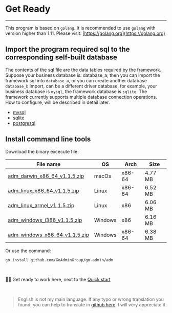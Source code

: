 # Get Ready
---

This program is based on ```golang```. It is recommended to use ```golang``` with version higher than 1.11. Please visit: [https://golang.org](https://golang.org)

## Import the program required sql to the corresponding self-built database

The contents of the sql file are the data tables required by the framework. Suppose your business database is: database_a; then you can import the framework sql into ```database_a```, or you can create another database ```database_b``` Import, can be a different driver database, for example, your business database is ```mysql```, the framework database is ```sqlite```. The framework currently supports multiple database connection operations. How to configure, will be described in detail later.

- [mysql](https://raw.githubusercontent.com/GoAdminGroup/go-admin/master/data/admin.sql)
- [sqlite](https://raw.githubusercontent.com/GoAdminGroup/go-admin/master/data/admin.db)
- [postgresql](https://raw.githubusercontent.com/GoAdminGroup/go-admin/master/data/admin.pgsql)

## Install command line tools

Download the binary excecute file: 

|  File name   | OS  | Arch  | Size  |
|  ----  | ----  | ----  |----  |
| [adm_darwin_x86_64_v1.1.5.zip](http://file.go-admin.cn/go_admin/cli/v1_1_5/adm_darwin_x86_64_v1.1.5.zip)  | macOs | x86-64 | 4.77 MB
| [adm_linux_x86_64_v1.1.5.zip](http://file.go-admin.cn/go_admin/cli/v1_1_5/adm_linux_x86_64_v1.1.5.zip)  | Linux | x86-64   | 6.52 MB
| [adm_linux_armel_v1.1.5.zip](http://file.go-admin.cn/go_admin/cli/v1_1_5/adm_linux_armel_v1.1.5.zip)  | Linux | x86   | 6.06 MB
| [adm_windows_i386_v1.1.5.zip](http://file.go-admin.cn/go_admin/cli/v1_1_5/adm_windows_i386_v1.1.5.zip)  | Windows | x86  |6.16 MB
| [adm_windows_x86_64_v1.1.5.zip](http://file.go-admin.cn/go_admin/cli/v1_1_5/adm_windows_x86_64_v1.1.5.zip)  | Windows | x86-64   |6.38 MB


Or use the command:

```
go install github.com/GoAdminGroup/go-admin/adm
```

<br>

🍺🍺 Get ready to work here, next to the [Quick start](quick_start)

<br>

> English is not my main language. If any typo or wrong translation you found, you can help to translate in [github here](https://github.com/GoAdminGroup/docs). I will very appreciate it.


